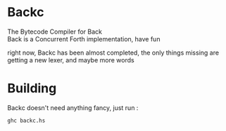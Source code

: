 # Backc
The Bytecode Compiler for Back   
Back is a Concurrent Forth implementation, have fun

right now, Backc has been almost completed, the only things missing are getting a new lexer, and maybe more words

# Building
Backc doesn't need anything fancy, just run :
```shell
ghc backc.hs
```
